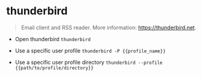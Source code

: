 # thunderbird
> Email client and RSS reader.
> More information: <https://thunderbird.net>.

- Open thunderbird
`thunderbird`

- Use a specific user profile
`thunderbird -P {{profile_name}}`

- Use a specific user profile directory
`thunderbird --profile {{path/to/profile/directory}}`
